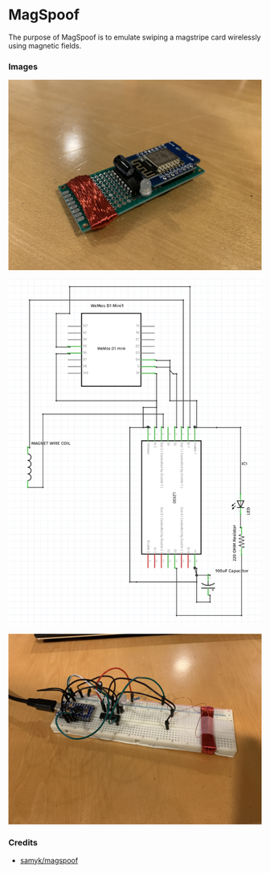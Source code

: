 # MagSpoof

The purpose of MagSpoof is to emulate swiping a magstripe card wirelessly using magnetic fields.

### Images

![](soldered.JPG)

![](schematic.png)

![](on_breadboard.JPG)


### Credits
- [samyk/magspoof](https://github.com/samyk/magspoof/)
